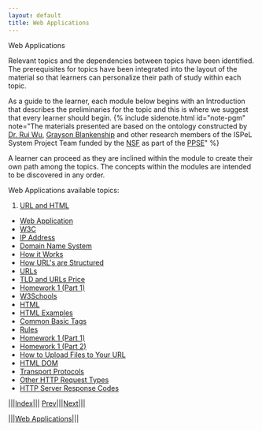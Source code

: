 ```yaml
---
layout: default
title: Web Applications
---
```

<span class="newthought">Web Applications</span>


Relevant topics and the dependencies between topics have been identified. The prerequisites for topics have been integrated into the layout of the material so that learners can personalize their path of study within each topic.  

As a guide to the learner, each module below begins with an Introduction that describes the preliminaries for the topic and this is where we suggest that every learner should begin.  {% include sidenote.html id="note-pgm" note="The materials presented are based on the ontology constructed by [Dr. Rui Wu](http://www.cs.ecu.edu/wu/),  [Grayson Blankenship]() and other research members of the ISPeL System Project Team funded by the [NSF](https://www.nsf.gov) as part of the [PPSE](https://ppse.ecu.edu/)" %}


A learner can proceed as they are inclined within the module to create their own path among the topics.   The concepts within the modules are intended to be discovered in any order.  


Web Applications available topics: 

1. [URL and HTML](file1/)
- [Web Application](file1/#web-application)
- [W3C](file1/#w3c)
- [IP Address](file1/#ip-address)
- [Domain Name System](file2/#domain-name-system)
- [How it Works](file2/#how-does-it-work)
- [How URL's are Structured](file3/#how-url's-are-structured)
- [URLs](file3/#urls)
- [TLD and URLs Price](file3/#tld-and-urls-price)
- [Homework 1 (Part 1)](file3/#homework-1-part-1)
- [W3Schools](file4/#w3schools)
- [HTML](file4/#what-is-html)
- [HTML Examples](file4/#lets-do-this-first-example)
- [Common Basic Tags](file4/#common-basic-tags)
- [Rules](file5/#here-are-some-rules)
- [Homework 1 (Part 1)](file5/#homework-1-part-1)
- [Homework 1 (Part 2)](file5/#homework-1-part-2)
- [How to Upload Files to Your URL](file5/#how-to-upload-files-to-your-url)
- [HTML DOM](file5/#html-dom)
- [Transport Protocols](file6/#transport-protocols)
- [Other HTTP Request Types](file6/#other-http-request-types)
- [HTTP Server Response Codes](file6/#http-server-response-codes)

<script src="http://d3js.org/d3.v3.min.js"></script>
<script src="script/ontology.js"></script>

<!-- <div id="ontology_div"></div> -->
<!-- <div></div> -->
<body></body>



|||[Index](../)||| [Prev](../)|||[Next](/file1/)|||

|||[Web Applications](../)|||


